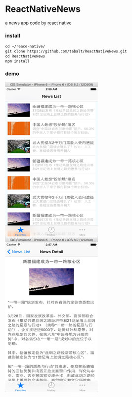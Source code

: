 # ReactNativeNews
a news app code by react native


### install

    cd ~/reace-native/
    git clone https://github.com/tabalt/ReactNativeNews.git
    cd ReactNativeNews
    npm install


### demo


<img src="demo/images/1.png" width="300" height="500" />

<img src="demo/images/2.png" width="300" height="500" />


